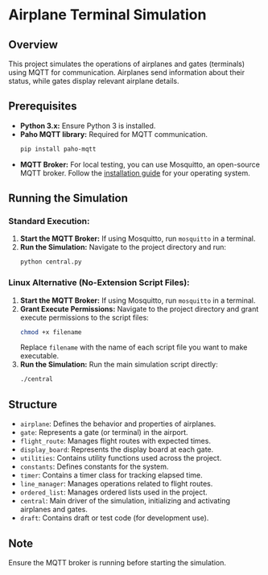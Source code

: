 
# Airplane Terminal Simulation

## Overview

This project simulates the operations of airplanes and gates (terminals) using MQTT for communication. Airplanes send information about their status, while gates display relevant airplane details.

## Prerequisites

- **Python 3.x:** Ensure Python 3 is installed.
- **Paho MQTT library:** Required for MQTT communication.
  ```bash
  pip install paho-mqtt
  ```
- **MQTT Broker:** For local testing, you can use Mosquitto, an open-source MQTT broker. Follow the [installation guide](https://mosquitto.org/download/) for your operating system.

## Running the Simulation

### Standard Execution:

1. **Start the MQTT Broker:** If using Mosquitto, run `mosquitto` in a terminal.
2. **Run the Simulation:** Navigate to the project directory and run:
   ```bash
   python central.py
   ```

### Linux Alternative (No-Extension Script Files):

1. **Start the MQTT Broker:** If using Mosquitto, run `mosquitto` in a terminal.
2. **Grant Execute Permissions:** Navigate to the project directory and grant execute permissions to the script files:
   ```bash
   chmod +x filename
   ```
   Replace `filename` with the name of each script file you want to make executable.
3. **Run the Simulation:** Run the main simulation script directly:
   ```bash
   ./central
   ```

## Structure

- `airplane`: Defines the behavior and properties of airplanes.
- `gate`: Represents a gate (or terminal) in the airport.
- `flight_route`: Manages flight routes with expected times.
- `display_board`: Represents the display board at each gate.
- `utilities`: Contains utility functions used across the project.
- `constants`: Defines constants for the system.
- `timer`: Contains a timer class for tracking elapsed time.
- `line_manager`: Manages operations related to flight routes.
- `ordered_list`: Manages ordered lists used in the project.
- `central`: Main driver of the simulation, initializing and activating airplanes and gates.
- `draft`: Contains draft or test code (for development use).

## Note

Ensure the MQTT broker is running before starting the simulation.

